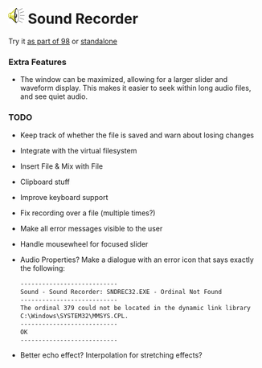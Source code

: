 
# ![](../../images/icons/speaker-32x32.png) Sound Recorder

Try it [as part of 98]() or [standalone](programs/sound-recorder/)

### Extra Features

* The window can be maximized, allowing for a larger slider and waveform display.
  This makes it easier to seek within long audio files, and see quiet audio.

### TODO

* Keep track of whether the file is saved and warn about losing changes

* Integrate with the virtual filesystem

* Insert File & Mix with File

* Clipboard stuff

* Improve keyboard support

* Fix recording over a file (multiple times?)

* Make all error messages visible to the user

* Handle mousewheel for focused slider

* Audio Properties?
  Make a dialogue with an error icon that says exactly the following:
  ```
  ---------------------------
  Sound - Sound Recorder: SNDREC32.EXE - Ordinal Not Found
  ---------------------------
  The ordinal 379 could not be located in the dynamic link library C:\Windows\SYSTEM32\MMSYS.CPL. 
  ---------------------------
  OK   
  ---------------------------
  ```

* Better echo effect?
  Interpolation for stretching effects?
